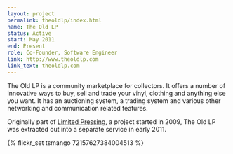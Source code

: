 ```yaml
---
layout: project
permalink: theoldlp/index.html
name: The Old LP
status: Active
start: May 2011
end: Present
role: Co-Founder, Software Engineer
link: http://www.theoldlp.com
link_text: theoldlp.com
---
```


The Old LP is a community marketplace for collectors. It offers a number of 
innovative ways to buy, sell and trade your vinyl, clothing and anything else 
you want. It has an auctioning system, a trading system and various other 
networking and communication related features.

Originally part of [Limited Pressing](/projects/limitedpressing), a project 
started in 2009, The Old LP was extracted out into a separate service in early 
2011.

<div>{% flickr_set tsmango 72157627384004513 %}</div>